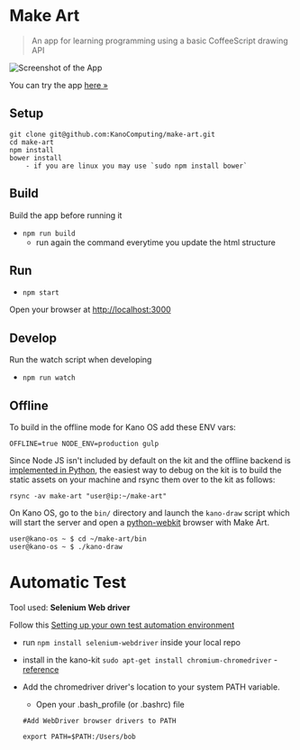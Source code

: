 # Make Art

> An app for learning programming using a basic CoffeeScript drawing API

![Screenshot of the App](make-art-screenshot.png)

You can try the app [here »](http://art.kano.me/)

## Setup

    git clone git@github.com:KanoComputing/make-art.git
    cd make-art
    npm install
    bower install
        - if you are linux you may use `sudo npm install bower`

## Build

Build the app before running it

- `npm run build`
    - run again the command everytime you update the html structure

## Run

- `npm start`

Open your browser at [http://localhost:3000](http://localhost:3000)

## Develop

Run the watch script when developing

- `npm run watch`

## Offline

To build in the offline mode for Kano OS add these ENV vars:

    OFFLINE=true NODE_ENV=production gulp

Since Node JS isn't included by default on the kit and the offline backend is
[implemented in Python](/kano_draw/server.py), the easiest way to
debug on the kit is to build the static assets on your machine and rsync them
over to the kit as follows:

    rsync -av make-art "user@ip:~/make-art"

On Kano OS, go to the `bin/` directory and launch the `kano-draw` script
which will start the server and open a
[python-webkit](https://wiki.python.org/moin/PythonWebKit) browser with Make
Art.

    user@kano-os ~ $ cd ~/make-art/bin
    user@kano-os ~ $ ./kano-draw

# Automatic Test

Tool used: **Selenium Web driver**

Follow this [Setting up your own test automation environment](https://developer.mozilla.org/en-US/docs/Learn/Tools_and_testing/Cross_browser_testing/Your_own_automation_environment)

- run `npm install selenium-webdriver` inside your local repo
- install in the kano-kit `sudo apt-get install chromium-chromedriver` - [reference](https://github.com/SeleniumHQ/selenium/wiki/ChromeDriver)
- Add the chromedriver driver's location to your system PATH variable. 
    - Open your .bash_profile (or .bashrc) file

    ```
    #Add WebDriver browser drivers to PATH

    export PATH=$PATH:/Users/bob

    ```